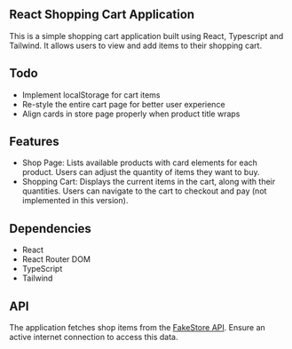 ## React Shopping Cart Application

This is a simple shopping cart application built using React, Typescript and Tailwind. It allows users to view and add items to their shopping cart.

## Todo

- Implement localStorage for cart items
- Re-style the entire cart page for better user experience
- Align cards in store page properly when product title wraps

## Features

- Shop Page: Lists available products with card elements for each product. Users can adjust the quantity of items they want to buy. <br>
- Shopping Cart: Displays the current items in the cart, along with their quantities. Users can navigate to the cart to checkout and pay (not implemented in this version). <br>

## Dependencies

- React <br>
- React Router DOM <br>
- TypeScript <br>
- Tailwind <br>

## API

The application fetches shop items from the [FakeStore API](https://fakestoreapi.com/). Ensure an active internet connection to access this data.
